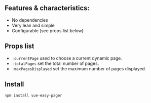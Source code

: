 ## Features & characteristics:
* No dependencies
* Very lean and simple
* Configurable (see props list below)

## Props list
* `:currentPage` used to choose a current dynamic page.
* `:totalPages` set the total number of pages.
* `:maxPagesDisplayed` set the maximum number of pages displayed.

## Install

```bash
npm install vue-easy-pager
``` 